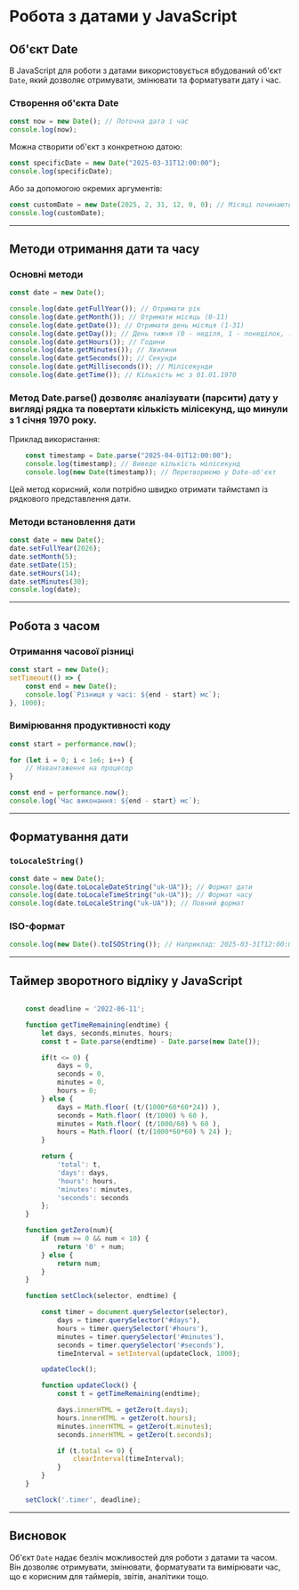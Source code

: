 # Робота з датами у JavaScript

## Об'єкт Date
В JavaScript для роботи з датами використовується вбудований об'єкт `Date`, який дозволяє отримувати, змінювати та форматувати дату і час.

### Створення об'єкта Date
```js
const now = new Date(); // Поточна дата і час
console.log(now);
```

Можна створити об'єкт з конкретною датою:
```js
const specificDate = new Date("2025-03-31T12:00:00");
console.log(specificDate);
```

Або за допомогою окремих аргументів:
```js
const customDate = new Date(2025, 2, 31, 12, 0, 0); // Місяці починаються з 0!
console.log(customDate);
```

---

## Методи отримання дати та часу
### Основні методи
```js
const date = new Date();

console.log(date.getFullYear()); // Отримати рік
console.log(date.getMonth()); // Отримати місяць (0-11)
console.log(date.getDate()); // Отримати день місяця (1-31)
console.log(date.getDay()); // День тижня (0 - неділя, 1 - понеділок, ...)
console.log(date.getHours()); // Години
console.log(date.getMinutes()); // Хвилини
console.log(date.getSeconds()); // Секунди
console.log(date.getMilliseconds()); // Мілісекунди
console.log(date.getTime()); // Кількість мс з 01.01.1970
```

### Метод Date.parse() дозволяє аналізувати (парсити) дату у вигляді рядка та повертати кількість мілісекунд, що минули з 1 січня 1970 року.

Приклад використання:
```js
    const timestamp = Date.parse("2025-04-01T12:00:00");
    console.log(timestamp); // Виведе кількість мілісекунд
    console.log(new Date(timestamp)); // Перетворюємо у Date-об'єкт
```
Цей метод корисний, коли потрібно швидко отримати таймстамп із рядкового представлення дати.

### Методи встановлення дати
```js
const date = new Date();
date.setFullYear(2026);
date.setMonth(5);
date.setDate(15);
date.setHours(14);
date.setMinutes(30);
console.log(date);
```

---

## Робота з часом
### Отримання часової різниці
```js
const start = new Date();
setTimeout(() => {
    const end = new Date();
    console.log(`Різниця у часі: ${end - start} мс`);
}, 1000);
```

### Вимірювання продуктивності коду
```js
const start = performance.now();

for (let i = 0; i < 1e6; i++) {
    // Навантаження на процесор
}

const end = performance.now();
console.log(`Час виконання: ${end - start} мс`);
```

---

## Форматування дати
### `toLocaleString()`
```js
const date = new Date();
console.log(date.toLocaleDateString("uk-UA")); // Формат дати
console.log(date.toLocaleTimeString("uk-UA")); // Формат часу
console.log(date.toLocaleString("uk-UA")); // Повний формат
```

### ISO-формат
```js
console.log(new Date().toISOString()); // Наприклад: 2025-03-31T12:00:00.000Z
```

---

## Таймер зворотного відліку у JavaScript

```js

    const deadline = '2022-06-11';

    function getTimeRemaining(endtime) {
        let days, seconds,minutes, hours;
        const t = Date.parse(endtime) - Date.parse(new Date());

        if(t <= 0) {
            days = 0,
            seconds = 0,
            minutes = 0,
            hours = 0;
        } else {
            days = Math.floor( (t/(1000*60*60*24)) ),
            seconds = Math.floor( (t/1000) % 60 ),
            minutes = Math.floor( (t/1000/60) % 60 ),
            hours = Math.floor( (t/(1000*60*60) % 24) );
        }

        return {
            'total': t,
            'days': days,
            'hours': hours,
            'minutes': minutes,
            'seconds': seconds
        };
    }

    function getZero(num){
        if (num >= 0 && num < 10) { 
            return '0' + num;
        } else {
            return num;
        }
    }

    function setClock(selector, endtime) {

        const timer = document.querySelector(selector),
            days = timer.querySelector("#days"),
            hours = timer.querySelector('#hours'),
            minutes = timer.querySelector('#minutes'),
            seconds = timer.querySelector('#seconds'),
            timeInterval = setInterval(updateClock, 1000);

        updateClock();

        function updateClock() {
            const t = getTimeRemaining(endtime);

            days.innerHTML = getZero(t.days);
            hours.innerHTML = getZero(t.hours);
            minutes.innerHTML = getZero(t.minutes);
            seconds.innerHTML = getZero(t.seconds);

            if (t.total <= 0) {
                clearInterval(timeInterval);
            }
        }
    }

    setClock('.timer', deadline);

```

---

## Висновок
Об'єкт `Date` надає безліч можливостей для роботи з датами та часом. Він дозволяє отримувати, змінювати, форматувати та вимірювати час, що є корисним для таймерів, звітів, аналітики тощо.
